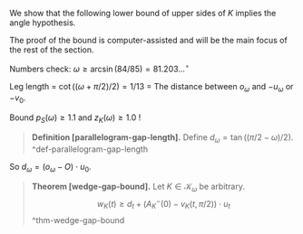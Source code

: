 We show that the following lower bound of upper sides of $K$ implies the angle hypothesis.

The proof of the bound is computer-assisted and will be the main focus of the rest of the section.

Numbers check: $\omega \geq \arcsin(84/85) = 81.203 \dots^\circ$

Leg length = $\cot((\omega + \pi/2)/2) = 1/13$ = The distance between $o_\omega$ and $-u_\omega$ or $-v_0$.

Bound $p_S(\omega) \geq 1.1$ and $z_K(\omega) \geq 1.0$ !

> __Definition [parallelogram-gap-length].__ Define $d_\omega = \tan\left( (\pi/2 - \omega) / 2 \right)$.
> ^def-parallelogram-gap-length

So $d_\omega = (o_\omega - O) \cdot u_0$.

> __Theorem [wedge-gap-bound].__ Let $K \in \mathcal{K}_\omega$ be arbitrary.
$$
w_K(t) \geq d_t + \left( A_K^-(0) -  v_K(t, \pi/2) \right) \cdot u_t
$$
> ^thm-wedge-gap-bound